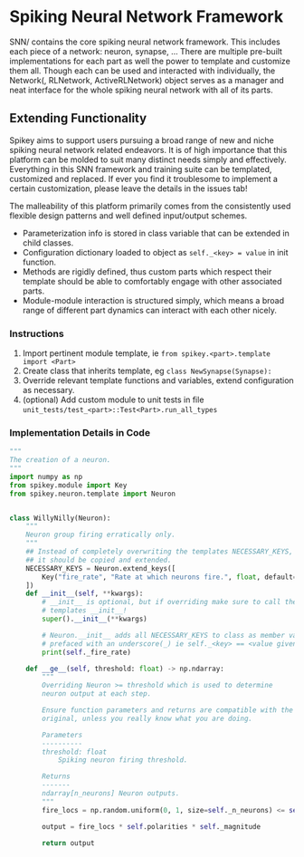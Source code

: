 # Spiking Neural Network Framework

SNN/ contains the core spiking neural network framework. This includes each piece of a network: neuron, synapse, ... There are multiple pre-built implementations for each part as well the power to template and customize them all. Though each can be used and interacted with individually, the Network(, RLNetwork, ActiveRLNetwork) object serves as a manager and neat interface for the whole spiking neural network with all of its parts.

## Extending Functionality

Spikey aims to support users pursuing a broad range of new and niche
spiking neural network related endeavors.
It is of high importance that this platform can be molded to suit many distinct
needs simply and effectively.
Everything in this SNN framework and training suite can be templated, customized
and replaced.
If ever you find it troublesome to implement a certain customization,
please leave the details in the issues tab!

The malleability of this platform primarily comes from the consistently used flexible
design patterns and well defined input/output schemes.

* Parameterization info is stored in class variable that can be extended in
child classes.
* Configuration dictionary loaded to object as ```self._<key> = value``` in
init function.
* Methods are rigidly defined, thus custom parts which respect their
template should be able to comfortably engage with other associated parts.
* Module-module interaction is structured simply, which means a broad range of different part dynamics can interact with each other nicely.

### Instructions

1. Import pertinent module template, ie ```from spikey.<part>.template import <Part>```
2. Create class that inherits template, eg ```class NewSynapse(Synapse):```
3. Override relevant template functions and variables, extend configuration as necessary.
4. (optional) Add custom module to unit tests in file ```unit_tests/test_<part>::Test<Part>.run_all_types```

### Implementation Details in Code

```python
"""
The creation of a neuron.
"""
import numpy as np
from spikey.module import Key
from spikey.neuron.template import Neuron


class WillyNilly(Neuron):
    """
    Neuron group firing erratically only.
    """
    ## Instead of completely overwriting the templates NECESSARY_KEYS,
    ## it should be copied and extended.
    NECESSARY_KEYS = Neuron.extend_keys([
        Key("fire_rate", "Rate at which neurons fire.", float, default=.08)
    ])
    def __init__(self, **kwargs):
        # __init__ is optional, but if overriding make sure to call the
        # templates __init__!
        super().__init__(**kwargs)

        # Neuron.__init__ adds all NECESSARY_KEYS to class as member variables
        # prefaced with an underscore(_) ie self._<key> == <value given>.
        print(self._fire_rate)

    def __ge__(self, threshold: float) -> np.ndarray:
        """
        Overriding Neuron >= threshold which is used to determine
        neuron output at each step.

        Ensure function parameters and returns are compatible with the
        original, unless you really know what you are doing.

        Parameters
        ----------
        threshold: float
            Spiking neuron firing threshold.

        Returns
        -------
        ndarray[n_neurons] Neuron outputs.
        """
        fire_locs = np.random.uniform(0, 1, size=self._n_neurons) <= self._fire_rate

        output = fire_locs * self.polarities * self._magnitude

        return output
```

